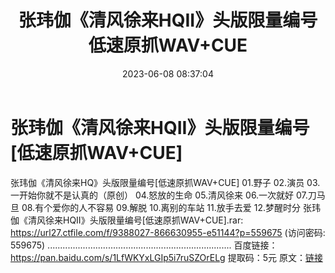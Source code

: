 ﻿---
title: 张玮伽《清风徐来HQII》头版限量编号低速原抓WAV+CUE
date: 2023-06-08 08:37:04
categories: WAV车载音乐、镜像
tags: 华语中文
---
# 张玮伽《清风徐来HQII》头版限量编号[低速原抓WAV+CUE]

张玮伽《清风徐来HQ》头版限量编号[低速原抓WAV+CUE]
01.野子
02.演员
03.一开始你就不是认真的（原创）
04.怒放的生命
05.清风徐来
06.一次就好
07.刀马旦
08.有个爱你的人不容易
09.解脱
10.离别的车站
11.放手去爱
12.梦醒时分
张玮伽《清风徐来HQII》头版限量编号[低速原抓WAV+CUE].rar: https://url27.ctfile.com/f/9388027-866630955-e51144?p=559675
(访问密码: 559675)
.........................................................................
百度链接：https://pan.baidu.com/s/1LfWKYxLGIp5i7ruSZOrELg
提取码：5元
原文：[链接](https://blog.sina.com.cn/s/blog_1647c7e7601031293.html)
